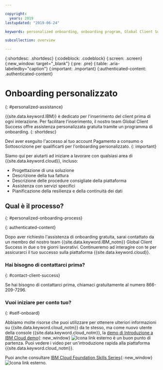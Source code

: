 ```yaml
---

copyright:
  years: 2019
lastupdated: "2019-06-24"

keywords: personalized onboarding, onboarding program, Global Client Success

subcollection: overview

---
```


{:shortdesc: .shortdesc}
{:codeblock: .codeblock}
{:screen: .screen}
{:new_window: target="_blank"}
{:pre: .pre}
{:table: .aria-labeledby="caption"}
{:important: .important}
{:authenticated-content: .authenticated-content}


# Onboarding personalizzato
{: #personalized-assistance}

{{site.data.keyword.IBM}} è dedicato per l'inserimento del client prima di ogni interazione. Per facilitare l'inserimento, il nostro team Global Client Success offre assistenza personalizzata gratuita tramite un programma di onboarding.
{: shortdesc}

Devi aver eseguito l'accesso al tuo account Pagamento a consumo o Sottoscrizione per qualificarti per l'onboarding personalizzato.
{: important}

Siamo qui per aiutarti ad iniziare a lavorare con qualsiasi area di {{site.data.keyword.cloud}}, incluso: 
* Progettazione di una soluzione 
* Descrizione della tua fattura
* Descrizione delle procedure consigliate della piattaforma
* Assistenza con servizi specifici
* Pianificazione della resilienza e della continuità dei dati

## Qual è il processo?
{: #personalized-onboarding-process}

<div class="onboarding-ub">
  <div class="ub-widget" style="display: flex;">
    <div ub-in-page="5cbe76490f72eb04484f31e8"></div>
  </div>
</div>
{: authenticated-content}

Dopo aver richiesto l'assistenza di onboarding gratuita, sarai contattato da un membro del nostro team {{site.data.keyword.IBM_notm}} Global Client Success in due o tre giorni lavorativi. Continueremo ad interagire con te per assicurarci il tuo successo sulla piattaforma {{site.data.keyword.cloud}}. 

### Hai bisogno di contattarci prima?
{: #contact-client-success}

Se hai bisogno di contattarci prima, chiamaci gratuitamente al numero 866-209-7296.

### Vuoi iniziare per conto tuo?
{: #self-onboard}

Abbiamo molte risorse che puoi utilizzare per ottenere ulteriori informazioni su {{site.data.keyword.cloud_notm}} da te stesso, ma come nuovo utente della console {{site.data.keyword.cloud_notm}}, la [demo di Introduzione a IBM Cloud demo](https://register.gotowebinar.com/rt/5902701065204820738){: new_window} ![Icona link esterno](../icons/launch-glyph.svg "Icona link esterno") è un buon punto di partenza. Puoi vedere i video per un'introduzione rapida alla piattaforma {{site.data.keyword.cloud_notm}}.  

Puoi anche consultare [IBM Cloud Foundation Skills Series](https://www.youtube.com/playlist?list=PLmesOgYt3nKCfsXqx-A5k1bP7t146U4rz){: new_window} ![Icona link esterno](../icons/launch-glyph.svg "Icona link esterno").
